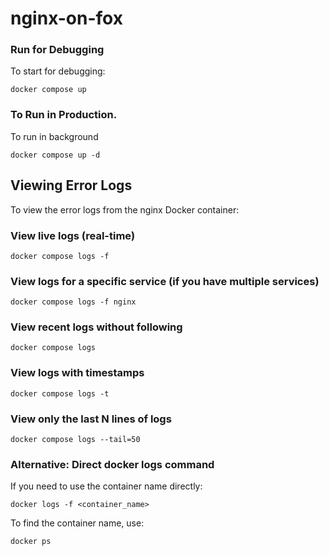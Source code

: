 # nginx-on-fox

### Run for Debugging

To start for debugging:

```
docker compose up
```

### To Run in Production.

To run in background

```
docker compose up -d
```

## Viewing Error Logs

To view the error logs from the nginx Docker container:

### View live logs (real-time)
```
docker compose logs -f
```

### View logs for a specific service (if you have multiple services)
```
docker compose logs -f nginx
```

### View recent logs without following
```
docker compose logs
```

### View logs with timestamps
```
docker compose logs -t
```

### View only the last N lines of logs
```
docker compose logs --tail=50
```

### Alternative: Direct docker logs command
If you need to use the container name directly:
```
docker logs -f <container_name>
```

To find the container name, use:
```
docker ps
```


